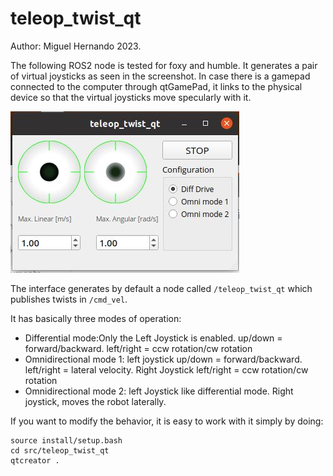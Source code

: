 # teleop\_twist\_qt

Author: Miguel Hernando 2023.

The following ROS2 node is tested for foxy and humble. It generates a pair of virtual joysticks as seen in the screenshot. In case there is a gamepad connected to the computer through qtGamePad, it links to the physical device so that the virtual joysticks move specularly with it.

![Image of the gui](images/teleop_twist_capture.jpg)

The interface generates by default a node called `/teleop_twist_qt` which publishes twists in `/cmd_vel`.

It has basically three modes of operation:

- Differential mode:Only the Left Joystick is enabled. up/down = forward/backward. left/right  = ccw rotation/cw rotation 
- Omnidirectional mode 1: left joystick up/down = forward/backward. left/right = lateral velocity. Right Joystick left/right = ccw rotation/cw rotation
- Omnidirectional mode 2: left Joystick like differential mode. Right joystick, moves the robot laterally.



If you want to modify the behavior, it is easy to work with it simply by doing:


    source install/setup.bash
    cd src/teleop_twist_qt
    qtcreator .

